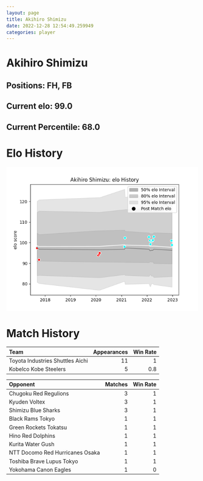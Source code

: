 ```yaml
---  
layout: page  
title: Akihiro Shimizu  
date: 2022-12-28 12:54:49.259949  
categories: player  
---
```

# Akihiro Shimizu

## Positions: FH, FB

## Current elo: 99.0

## Current Percentile: 68.0

# Elo History


![elo history](history_AkihiroShimizu.png)
# Match History


| Team                             |   Appearances |   Win Rate |
|:---------------------------------|--------------:|-----------:|
| Toyota Industries Shuttles Aichi |            11 |        1   |
| Kobelco Kobe Steelers            |             5 |        0.8 |

| Opponent                        |   Matches |   Win Rate |
|:--------------------------------|----------:|-----------:|
| Chugoku Red Regulions           |         3 |          1 |
| Kyuden Voltex                   |         3 |          1 |
| Shimizu Blue Sharks             |         3 |          1 |
| Black Rams Tokyo                |         1 |          1 |
| Green Rockets Tokatsu           |         1 |          1 |
| Hino Red Dolphins               |         1 |          1 |
| Kurita Water Gush               |         1 |          1 |
| NTT Docomo Red Hurricanes Osaka |         1 |          1 |
| Toshiba Brave Lupus Tokyo       |         1 |          1 |
| Yokohama Canon Eagles           |         1 |          0 |